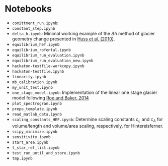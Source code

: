 # Notebooks

- `comittment_run.ipynb`:
- `constant_step.ipynb`
- `delta_h.ipynb`: Minimal working example of the $\Delta h$ method of glacier geometry change presented in [Huss et al. (2010)](https://www.frontiersin.org/articles/10.3389/feart.2015.00054/full#B30).
- `equilibrium_hef.ipynb`
- `equilibrium_rofental.ipynb`
- `equilibrium_run_evaluation.ipynb`
- `equilibrium_run_evaluation_new.ipynb`
- `hackaton-testfile-workcopy.ipynb`
- `hackaton-testfile.ipynb`
- `linearity.ipynb`
- `mb_calibration.ipynb`
- `my_unit_test.ipynb`
- `one_stage_model.ipynb`: Implementation of the linear one stage glacier model following [Roe and Baker, 2014](https://doi.org/10.3189/2014jog14j016)
- `plot_spectrogram.ipynb`
- `prepo_template.ipynb`
- `read_matlab_data.ipynb`
- `scaling_constants_HEF.ipynb`: Determine scaling constants $c_L$ and $c_A$ for volume/length and volume/area scaling, respectively, for Hintereisferner.
- `scipy_minimize.ipynb`
- `sensitivity.ipynb`
- `start_area.ipynb`
- `t_star_ref_list.ipynb`
- `test_run_until_and_store.ipynb`
- `tmp.ipynb`
